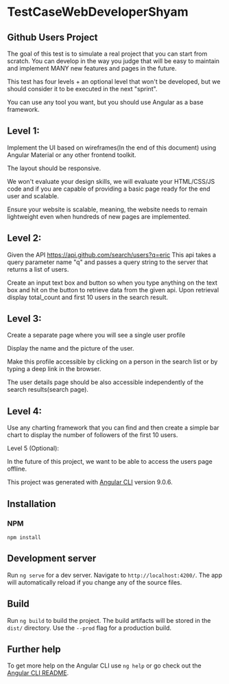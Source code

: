 # TestCaseWebDeveloperShyam

## Github Users Project
The goal of this test is to simulate a real project that you can start from scratch. You can develop in the way you judge that will be easy to maintain and implement MANY new features and pages in the future.


This test has four levels + an optional level that won't be developed, but we should consider it to be executed in the next "sprint". 

You can use any tool you want, but you should use Angular as a base framework.

## Level 1:

Implement the UI based on wireframes(In the end of this document) using Angular Material or any other frontend toolkit.

The layout should be responsive.

We won't evaluate your design skills, we will evaluate your HTML/CSS/JS code and if you are capable of providing a basic page ready for the end user and scalable.

Ensure your website is scalable, meaning, the website needs to remain lightweight even when hundreds of new pages are implemented.

## Level 2:

Given the API https://api.github.com/search/users?q=eric 
This api takes a query parameter name "q" and passes a query string to the server that returns a list of users. 

Create an input text box and button so when you type anything on the text box and hit on the button to retrieve data from the given api. Upon retrieval display total_count and first 10 users in the search result. 

## Level 3: 

Create a separate page where you will see a single user profile

Display the name and the picture of the user.

Make this profile accessible by clicking on a person in the search list or by typing a deep link in the browser.

The user details page should be also accessible independently of the search results(search page).

## Level 4: 

Use any charting framework that you can find and then create a simple bar chart to display the number of followers of the first 10 users.

Level 5 (Optional): 

In the future of this project, we want to be able to access the users page offline.

This project was generated with [Angular CLI](https://github.com/angular/angular-cli) version 9.0.6.

## Installation

### NPM

```
npm install
```

## Development server

Run `ng serve` for a dev server. Navigate to `http://localhost:4200/`. The app will automatically reload if you change any of the source files.

## Build

Run `ng build` to build the project. The build artifacts will be stored in the `dist/` directory. Use the `--prod` flag for a production build.

## Further help

To get more help on the Angular CLI use `ng help` or go check out the [Angular CLI README](https://github.com/angular/angular-cli/blob/master/README.md).
